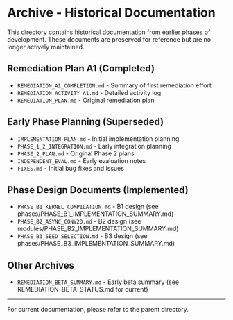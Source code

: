 # Archive - Historical Documentation

This directory contains historical documentation from earlier phases of development. These documents are preserved for reference but are no longer actively maintained.

## Remediation Plan A1 (Completed)
- `REMEDIATION_A1_COMPLETION.md` - Summary of first remediation effort
- `REMEDIATION_ACTIVITY_A1.md` - Detailed activity log
- `REMEDIATION_PLAN.md` - Original remediation plan

## Early Phase Planning (Superseded)
- `IMPLEMENTATION_PLAN.md` - Initial implementation planning
- `PHASE_1_2_INTEGRATION.md` - Early integration planning
- `PHASE_2_PLAN.md` - Original Phase 2 plans
- `INDEPENDENT_EVAL.md` - Early evaluation notes
- `FIXES.md` - Initial bug fixes and issues

## Phase Design Documents (Implemented)
- `PHASE_B1_KERNEL_COMPILATION.md` - B1 design (see phases/PHASE_B1_IMPLEMENTATION_SUMMARY.md)
- `PHASE_B2_ASYNC_CONV2D.md` - B2 design (see modules/PHASE_B2_IMPLEMENTATION_SUMMARY.md)
- `PHASE_B3_SEED_SELECTION.md` - B3 design (see phases/PHASE_B3_IMPLEMENTATION_SUMMARY.md)

## Other Archives
- `REMEDIATION_BETA_SUMMARY.md` - Early beta summary (see REMEDIATION_BETA_STATUS.md for current)

---

For current documentation, please refer to the parent directory.